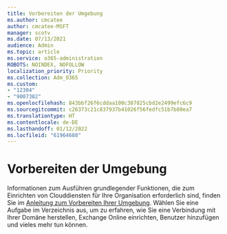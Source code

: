 ```yaml
---
title: Vorbereiten der Umgebung
ms.author: cmcatee
author: cmcatee-MSFT
manager: scotv
ms.date: 07/13/2021
audience: Admin
ms.topic: article
ms.service: o365-administration
ROBOTS: NOINDEX, NOFOLLOW
localization_priority: Priority
ms.collection: Adm_O365
ms.custom:
- "12304"
- "9007382"
ms.openlocfilehash: 843bbf26f6cddaa100c387825cbd2e2499efc6c9
ms.sourcegitcommit: c26373c21c837937b41026f56fedfc51b7b80ea7
ms.translationtype: HT
ms.contentlocale: de-DE
ms.lasthandoff: 01/12/2022
ms.locfileid: "61964688"
---
```

# <a name="prepare-your-environment"></a>Vorbereiten der Umgebung

Informationen zum Ausführen grundlegender Funktionen, die zum Einrichten von Clouddiensten für Ihre Organisation erforderlich sind, finden Sie im [Anleitung zum Vorbereiten Ihrer Umgebung](https://admin.microsoft.com/adminportal/home#/modernonboarding/prepareyourenvironment). Wählen Sie eine Aufgabe im Verzeichnis aus, um zu erfahren, wie Sie eine Verbindung mit Ihrer Domäne herstellen, Exchange Online einrichten, Benutzer hinzufügen und vieles mehr tun können.     